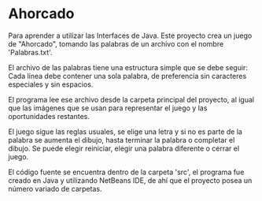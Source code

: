 # Ahorcado
Para aprender a utilizar las Interfaces de Java. Este proyecto crea un juego de "Ahorcado", tomando las palabras de un archivo con el nombre 'Palabras.txt'.

El archivo de las palabras tiene una estructura simple que se debe seguir: Cada línea debe contener una sola palabra, de preferencia sin caracteres especiales y sin espacios.

El programa lee ese archivo desde la carpeta principal del proyecto, al igual que las imágenes que se usan para representar el juego y las oportunidades restantes.

El juego sigue las reglas usuales, se elige una letra y si no es parte de la palabra se aumenta el dibujo, hasta terminar la palabra o completar el dibujo. Se puede elegir reiniciar, elegir una palabra diferente o cerrar el juego.

El código fuente se encuentra dentro de la carpeta 'src', el programa fue creado en Java y utilizando NetBeans IDE, de ahí que el proyecto posea un número variado de carpetas.
